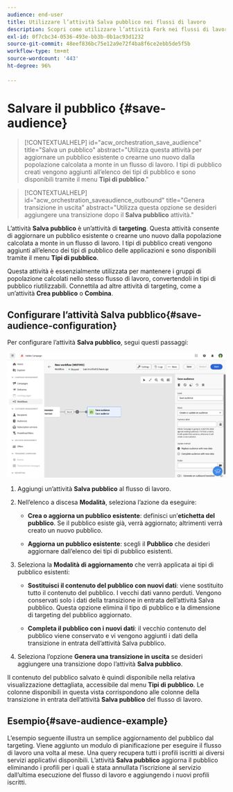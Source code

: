 ```yaml
---
audience: end-user
title: Utilizzare l’attività Salva pubblico nei flussi di lavoro
description: Scopri come utilizzare l’attività Fork nei flussi di lavoro
exl-id: 0f7cbc34-0536-493e-bb3b-0b1ac93d1232
source-git-commit: 48eef836bc75e12a9e72f4ba8f6ce2ebb5de5f5b
workflow-type: tm+mt
source-wordcount: '443'
ht-degree: 96%

---
```


# Salvare il pubblico {#save-audience}

>[!CONTEXTUALHELP]
>id="acw_orchestration_save_audience"
>title="Salva un pubblico"
>abstract="Utilizza questa attività per aggiornare un pubblico esistente o crearne uno nuovo dalla popolazione calcolata a monte in un flusso di lavoro. I tipi di pubblico creati vengono aggiunti all’elenco dei tipi di pubblico e sono disponibili tramite il menu **Tipi di pubblico**."

>[!CONTEXTUALHELP]
>id="acw_orchestration_saveaudience_outbound"
>title="Genera transizione in uscita"
>abstract="Utilizza questa opzione se desideri aggiungere una transizione dopo il **Salva pubblico** attività."

L’attività **Salva pubblico** è un’attività di **targeting**. Questa attività consente di aggiornare un pubblico esistente o crearne uno nuovo dalla popolazione calcolata a monte in un flusso di lavoro. I tipi di pubblico creati vengono aggiunti all’elenco dei tipi di pubblico delle applicazioni e sono disponibili tramite il menu **Tipi di pubblico**.

Questa attività è essenzialmente utilizzata per mantenere i gruppi di popolazione calcolati nello stesso flusso di lavoro, convertendoli in tipi di pubblico riutilizzabili. Connettila ad altre attività di targeting, come a un’attività **Crea pubblico** o **Combina**.

## Configurare l’attività Salva pubblico{#save-audience-configuration}

Per configurare l’attività **Salva pubblico**, segui questi passaggi:

![](../assets/workflow-save-audience.png)

1. Aggiungi un’attività **Salva pubblico** al flusso di lavoro.

1. Nell’elenco a discesa **Modalità**, seleziona l’azione da eseguire:

   * **Crea o aggiorna un pubblico esistente**: definisci un’**etichetta del pubblico**. Se il pubblico esiste già, verrà aggiornato; altrimenti verrà creato un nuovo pubblico.

   * **Aggiorna un pubblico esistente**: scegli il **Pubblico** che desideri aggiornare dall’elenco dei tipi di pubblico esistenti.

1. Seleziona la **Modalità di aggiornamento** che verrà applicata ai tipi di pubblico esistenti:

   * **Sostituisci il contenuto del pubblico con nuovi dati**: viene sostituito tutto il contenuto del pubblico. I vecchi dati vanno perduti. Vengono conservati solo i dati della transizione in entrata dell’attività Salva pubblico. Questa opzione elimina il tipo di pubblico e la dimensione di targeting del pubblico aggiornato.

   * **Completa il pubblico con i nuovi dati**: il vecchio contenuto del pubblico viene conservato e vi vengono aggiunti i dati della transizione in entrata dell’attività Salva pubblico.

1. Seleziona l’opzione **Genera una transizione in uscita** se desideri aggiungere una transizione dopo l’attività **Salva pubblico**.

Il contenuto del pubblico salvato è quindi disponibile nella relativa visualizzazione dettagliata, accessibile dal menu **Tipi di pubblico**. Le colonne disponibili in questa vista corrispondono alle colonne della transizione in entrata dell’attività **Salva pubblico** del flusso di lavoro.


## Esempio{#save-audience-example}

L’esempio seguente illustra un semplice aggiornamento del pubblico dal targeting. Viene aggiunto un modulo di pianificazione per eseguire il flusso di lavoro una volta al mese. Una query recupera tutti i profili iscritti ai diversi servizi applicativi disponibili. L’attività **Salva pubblico** aggiorna il pubblico eliminando i profili per i quali è stata annullata l’iscrizione al servizio dall’ultima esecuzione del flusso di lavoro e aggiungendo i nuovi profili iscritti.

